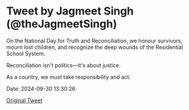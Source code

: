 # Tweet by Jagmeet Singh (@theJagmeetSingh)

On the National Day for Truth and Reconciliation, we honour survivors, mourn lost children, and recognize the deep wounds of the Residential School System.

Reconciliation isn't politics—it's about justice. 

As a country, we must take responsibility and act.

Date: 2024-09-30 13:30:26

[Original Tweet](https://x.com/theJagmeetSingh/status/1840746027084624336)
